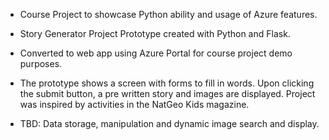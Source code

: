 - Course Project to showcase Python ability and usage of Azure features.
- Story Generator Project Prototype created with Python and Flask. 
- Converted to web app using Azure Portal for course project demo purposes.

- The prototype shows a screen with forms to fill in words. 
  Upon clicking the submit button, a pre written story and images are displayed.
  Project was inspired by activities in the NatGeo Kids magazine.

- TBD: Data storage, manipulation and dynamic image search and display.
